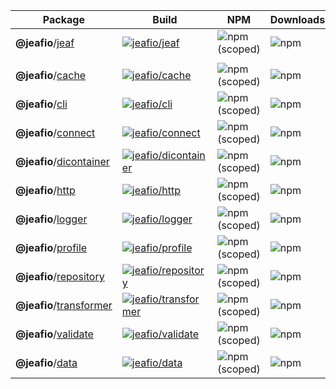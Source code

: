 | Package                                                                                           | Build                                                                                                                                                                                           | NPM                                                               | Downloads                                                 | Coverage                                                                              |
| ------------------------------------------------------------------------------------------------- | ----------------------------------------------------------------------------------------------------------------------------------------------------------------------------------------------- | ----------------------------------------------------------------- | --------------------------------------------------------- | ------------------------------------------------------------------------------------- |
| **@jeafio**/[jeaf](https://github.com/jeafio/jeaf/tree/master/packages/jeafio-jeaf)               | [![jeafio/jeaf](https://github.com/jeafio/jeaf/actions/workflows/jeafio-jeaf.yml/badge.svg)](https://github.com/jeafio/jeaf/actions/workflows/jeafio-jeaf.yml)        | ![npm (scoped)](https://img.shields.io/npm/v/@jeafio/jeaf)        | ![npm](https://img.shields.io/npm/dt/@jeafio/jeaf)        | [![codecov](https://codecov.io/gh/jeafio/jeaf/branch/master/graph/badge.svg?token=Y0DXW4TYD2&flag=jeafio-jeaf)](https://codecov.io/gh/jeafio/jeaf)  |
|                                                                                                   |                                                                                                                                                                                                 |                                                                   |                                                           |                                                                                       |
| **@jeafio**/[cache](https://github.com/jeafio/jeaf/tree/master/packages/jeafio-cache)             | [![jeafio/cache](https://github.com/jeafio/jeaf/actions/workflows/jeafio-cache.yml/badge.svg)](https://github.com/jeafio/jeaf/actions/workflows/jeafio-cache.yml) | ![npm (scoped)](https://img.shields.io/npm/v/@jeafio/cache)       | ![npm](https://img.shields.io/npm/dt/@jeafio/cache)       | [![codecov](https://codecov.io/gh/jeafio/jeaf/branch/master/graph/badge.svg?token=Y0DXW4TYD2&flag=jeafio-cache)](https://codecov.io/gh/jeafio/jeaf)  |
| **@jeafio**/[cli](https://github.com/jeafio/jeaf/tree/master/packages/jeafio-cli)                 | [![jeafio/cli](https://github.com/jeafio/jeaf/actions/workflows/jeafio-cli.yml/badge.svg)](https://github.com/jeafio/jeaf/actions/workflows/jeafio-cli.yml) | ![npm (scoped)](https://img.shields.io/npm/v/@jeafio/cli)         | ![npm](https://img.shields.io/npm/dt/@jeafio/cli)         | [![codecov](https://codecov.io/gh/jeafio/jeaf/branch/master/graph/badge.svg?token=Y0DXW4TYD2&flag=jeafio-cli)](https://codecov.io/gh/jeafio/jeaf)  |
| **@jeafio**/[connect](https://github.com/jeafio/jeaf/tree/master/packages/jeafio-connect)         | [![jeafio/connect](https://github.com/jeafio/jeaf/actions/workflows/jeafio-connect.yml/badge.svg)](https://github.com/jeafio/jeaf/actions/workflows/jeafio-connect.yml) | ![npm (scoped)](https://img.shields.io/npm/v/@jeafio/connect)     | ![npm](https://img.shields.io/npm/dt/@jeafio/connect)     | [![codecov](https://codecov.io/gh/jeafio/jeaf/branch/master/graph/badge.svg?token=Y0DXW4TYD2&flag=jeafio-connect)](https://codecov.io/gh/jeafio/jeaf)  |
| **@jeafio**/[dicontainer](https://github.com/jeafio/jeaf/tree/master/packages/jeafio-dicontainer) | [![jeafio/dicontainer](https://github.com/jeafio/jeaf/actions/workflows/jeafio-dicontainer.yml/badge.svg)](https://github.com/jeafio/jeaf/actions/workflows/jeafio-dicontainer.yml) | ![npm (scoped)](https://img.shields.io/npm/v/@jeafio/dicontainer) | ![npm](https://img.shields.io/npm/dt/@jeafio/dicontainer) | [![codecov](https://codecov.io/gh/jeafio/jeaf/branch/master/graph/badge.svg?token=Y0DXW4TYD2&flag=jeafio-dicontainer)](https://codecov.io/gh/jeafio/jeaf)  |
| **@jeafio**/[http](https://github.com/jeafio/jeaf/tree/master/packages/jeafio-http)               | [![jeafio/http](https://github.com/jeafio/jeaf/actions/workflows/jeafio-http.yml/badge.svg)](https://github.com/jeafio/jeaf/actions/workflows/jeafio-http.yml) | ![npm (scoped)](https://img.shields.io/npm/v/@jeafio/http)        | ![npm](https://img.shields.io/npm/dt/@jeafio/http)        | [![codecov](https://codecov.io/gh/jeafio/jeaf/branch/master/graph/badge.svg?token=Y0DXW4TYD2&flag=jeafio-http)](https://codecov.io/gh/jeafio/jeaf)  |
| **@jeafio**/[logger](https://github.com/jeafio/jeaf/tree/master/packages/jeafio-logger)           | [![jeafio/logger](https://github.com/jeafio/jeaf/actions/workflows/jeafio-logger.yml/badge.svg)](https://github.com/jeafio/jeaf/actions/workflows/jeafio-logger.yml) | ![npm (scoped)](https://img.shields.io/npm/v/@jeafio/logger)      | ![npm](https://img.shields.io/npm/dt/@jeafio/logger)      | [![codecov](https://codecov.io/gh/jeafio/jeaf/branch/master/graph/badge.svg?token=Y0DXW4TYD2&flag=jeafio-logger)](https://codecov.io/gh/jeafio/jeaf)  |
| **@jeafio**/[profile](https://github.com/jeafio/jeaf/tree/master/packages/jeafio-profile)         | [![jeafio/profile](https://github.com/jeafio/jeaf/actions/workflows/jeafio-profile.yml/badge.svg)](https://github.com/jeafio/jeaf/actions/workflows/jeafio-profile.yml) | ![npm (scoped)](https://img.shields.io/npm/v/@jeafio/profile)     | ![npm](https://img.shields.io/npm/dt/@jeafio/profile)     | [![codecov](https://codecov.io/gh/jeafio/jeaf/branch/master/graph/badge.svg?token=Y0DXW4TYD2&flag=jeafio-profile)](https://codecov.io/gh/jeafio/jeaf)  |
| **@jeafio**/[repository](https://github.com/jeafio/jeaf/tree/master/packages/jeafio-repository)   | [![jeafio/repository](https://github.com/jeafio/jeaf/actions/workflows/jeafio-repository.yml/badge.svg)](https://github.com/jeafio/jeaf/actions/workflows/jeafio-repository.yml) | ![npm (scoped)](https://img.shields.io/npm/v/@jeafio/repository)  | ![npm](https://img.shields.io/npm/dt/@jeafio/repository)  | [![codecov](https://codecov.io/gh/jeafio/jeaf/branch/master/graph/badge.svg?token=Y0DXW4TYD2&flag=jeafio-repository)](https://codecov.io/gh/jeafio/jeaf) |
| **@jeafio**/[transformer](https://github.com/jeafio/jeaf/tree/master/packages/jeafio-transformer) | [![jeafio/transformer](https://github.com/jeafio/jeaf/actions/workflows/jeafio-transformer.yml/badge.svg)](https://github.com/jeafio/jeaf/actions/workflows/jeafio-transformer.yml) | ![npm (scoped)](https://img.shields.io/npm/v/@jeafio/transformer) | ![npm](https://img.shields.io/npm/dt/@jeafio/transformer) | [![codecov](https://codecov.io/gh/jeafio/jeaf/branch/master/graph/badge.svg?token=Y0DXW4TYD2&flag=jeafio-transformer)](https://codecov.io/gh/jeafio/jeaf) |
| **@jeafio**/[validate](https://github.com/jeafio/jeaf/tree/master/packages/jeafio-validate)       | [![jeafio/validate](https://github.com/jeafio/jeaf/actions/workflows/jeafio-validate.yml/badge.svg)](https://github.com/jeafio/jeaf/actions/workflows/jeafio-validate.yml) | ![npm (scoped)](https://img.shields.io/npm/v/@jeafio/validate)    | ![npm](https://img.shields.io/npm/dt/@jeafio/validate)    | [![codecov](https://codecov.io/gh/jeafio/jeaf/branch/master/graph/badge.svg?token=Y0DXW4TYD2&flag=jeafio-validate)](https://codecov.io/gh/jeafio/jeaf) |
| **@jeafio**/[data](https://github.com/jeafio/jeaf/tree/master/packages/jeafio-data)               | [![jeafio/data](https://github.com/jeafio/jeaf/actions/workflows/jeafio-data.yml/badge.svg)](https://github.com/jeafio/jeaf/actions/workflows/jeafio-data.yml) | ![npm (scoped)](https://img.shields.io/npm/v/@jeafio/data)        | ![npm](https://img.shields.io/npm/dt/@jeafio/data)        | [![codecov](https://codecov.io/gh/jeafio/jeaf/branch/master/graph/badge.svg?token=Y0DXW4TYD2&flag=jeafio-data)](https://codecov.io/gh/jeafio/jeaf) |